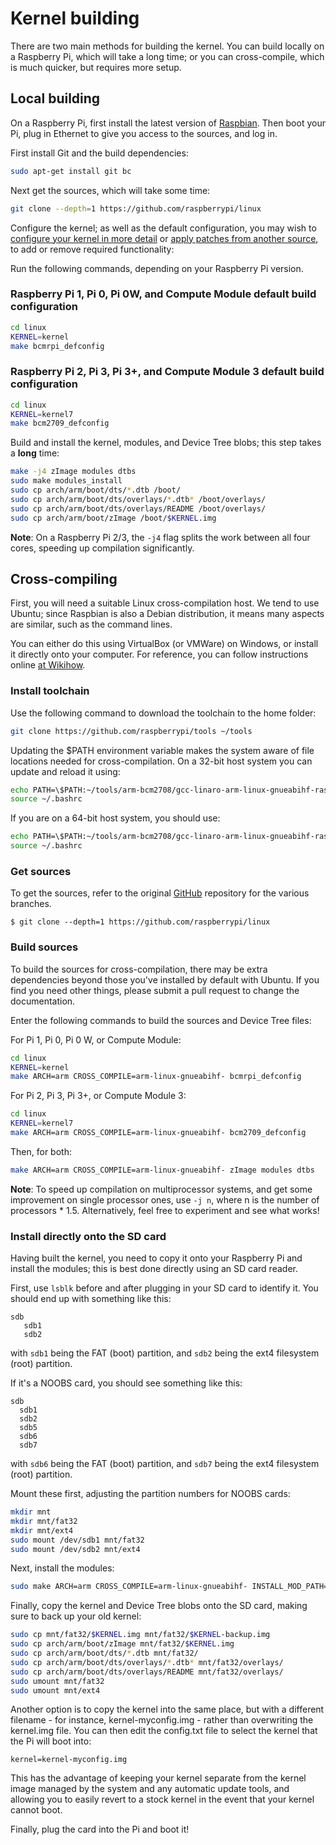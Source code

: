 # Kernel building

There are two main methods for building the kernel. You can build locally on a Raspberry Pi, which will take a long time; or you can cross-compile, which is much quicker, but requires more setup.

## Local building

On a Raspberry Pi, first install the latest version of [Raspbian](https://www.raspberrypi.org/downloads/). Then boot your Pi, plug in Ethernet to give you access to the sources, and log in.

First install Git and the build dependencies:

```bash
sudo apt-get install git bc
```

Next get the sources, which will take some time:

```bash
git clone --depth=1 https://github.com/raspberrypi/linux
```

Configure the kernel; as well as the default configuration, you may wish to [configure your kernel in more detail](configuring.md) or [apply patches from another source](patching.md), to add or remove required functionality:

Run the following commands, depending on your Raspberry Pi version.

### Raspberry Pi 1, Pi 0, Pi 0W, and Compute Module default build configuration

```bash
cd linux
KERNEL=kernel
make bcmrpi_defconfig
```

### Raspberry Pi 2, Pi 3, Pi 3+, and Compute Module 3 default build configuration

```bash
cd linux
KERNEL=kernel7
make bcm2709_defconfig
```

Build and install the kernel, modules, and Device Tree blobs; this step takes a **long** time:

```bash
make -j4 zImage modules dtbs
sudo make modules_install
sudo cp arch/arm/boot/dts/*.dtb /boot/
sudo cp arch/arm/boot/dts/overlays/*.dtb* /boot/overlays/
sudo cp arch/arm/boot/dts/overlays/README /boot/overlays/
sudo cp arch/arm/boot/zImage /boot/$KERNEL.img
```

**Note**: On a Raspberry Pi 2/3, the `-j4` flag splits the work between all four cores, speeding up compilation significantly.

## Cross-compiling

First, you will need a suitable Linux cross-compilation host. We tend to use Ubuntu; since Raspbian is 
also a Debian distribution, it means many aspects are similar, such as the command lines.

You can either do this using VirtualBox (or VMWare) on Windows, or install it directly onto your computer. For reference, you can follow instructions online [at Wikihow](http://www.wikihow.com/Install-Ubuntu-on-VirtualBox).

### Install toolchain

Use the following command to download the toolchain to the home folder:

```bash
git clone https://github.com/raspberrypi/tools ~/tools
```

Updating the $PATH environment variable makes the system aware of file locations needed for cross-compilation. On a 32-bit host system you can update and reload it using:
```bash
echo PATH=\$PATH:~/tools/arm-bcm2708/gcc-linaro-arm-linux-gnueabihf-raspbian/bin >> ~/.bashrc
source ~/.bashrc
```
If you are on a 64-bit host system, you should use:
```bash
echo PATH=\$PATH:~/tools/arm-bcm2708/gcc-linaro-arm-linux-gnueabihf-raspbian-x64/bin >> ~/.bashrc
source ~/.bashrc
```

### Get sources

To get the sources, refer to the original [GitHub](https://github.com/raspberrypi/linux) repository for the various branches.

```
$ git clone --depth=1 https://github.com/raspberrypi/linux
```

### Build sources

To build the sources for cross-compilation, there may be extra dependencies beyond those you've installed by default with Ubuntu. If you find you need other things, please submit a pull request to change the documentation.

Enter the following commands to build the sources and Device Tree files:

For Pi 1, Pi 0, Pi 0 W, or Compute Module:

```bash
cd linux
KERNEL=kernel
make ARCH=arm CROSS_COMPILE=arm-linux-gnueabihf- bcmrpi_defconfig
```

For Pi 2, Pi 3, Pi 3+, or Compute Module 3:

```bash
cd linux
KERNEL=kernel7
make ARCH=arm CROSS_COMPILE=arm-linux-gnueabihf- bcm2709_defconfig
```

Then, for both:

```bash
make ARCH=arm CROSS_COMPILE=arm-linux-gnueabihf- zImage modules dtbs
```

**Note**: To speed up compilation on multiprocessor systems, and get some improvement on single processor ones, use `-j n`, where n is the number of processors * 1.5. Alternatively, feel free to experiment and see what works!

### Install directly onto the SD card

Having built the kernel, you need to copy it onto your Raspberry Pi and install the modules; this is best done directly using an SD card reader.

First, use `lsblk` before and after plugging in your SD card to identify it. You should end up with something like this:

```
sdb
   sdb1
   sdb2
```

with `sdb1` being the FAT (boot) partition, and `sdb2` being the ext4 filesystem (root) partition.

If it's a NOOBS card, you should see something like this:

```
sdb
  sdb1
  sdb2
  sdb5
  sdb6
  sdb7
```

with `sdb6` being the FAT (boot) partition, and `sdb7` being the ext4 filesystem (root) partition.

Mount these first, adjusting the partition numbers for NOOBS cards:

```bash
mkdir mnt
mkdir mnt/fat32
mkdir mnt/ext4
sudo mount /dev/sdb1 mnt/fat32
sudo mount /dev/sdb2 mnt/ext4
```

Next, install the modules:

```bash
sudo make ARCH=arm CROSS_COMPILE=arm-linux-gnueabihf- INSTALL_MOD_PATH=mnt/ext4 modules_install
```

Finally, copy the kernel and Device Tree blobs onto the SD card, making sure to back up your old kernel:

```bash
sudo cp mnt/fat32/$KERNEL.img mnt/fat32/$KERNEL-backup.img
sudo cp arch/arm/boot/zImage mnt/fat32/$KERNEL.img
sudo cp arch/arm/boot/dts/*.dtb mnt/fat32/
sudo cp arch/arm/boot/dts/overlays/*.dtb* mnt/fat32/overlays/
sudo cp arch/arm/boot/dts/overlays/README mnt/fat32/overlays/
sudo umount mnt/fat32
sudo umount mnt/ext4
```

Another option is to copy the kernel into the same place, but with a different filename - for instance, kernel-myconfig.img - rather than overwriting the kernel.img file. You can then edit the config.txt file to select the kernel that the Pi will boot into:

```
kernel=kernel-myconfig.img
```

This has the advantage of keeping your kernel separate from the kernel image managed by the system and any automatic update tools, and allowing you to easily revert to a stock kernel in the event that your kernel cannot boot.

Finally, plug the card into the Pi and boot it!
